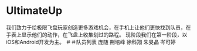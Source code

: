 # UltimateUp
我们致力于给极限飞盘玩家创造更多游戏机会，在手机上让他们更快找到队员，在手表上显示他们的动作，在飞盘上收集划过的路程。
现阶段我们在第一阶段，以iOS和Android开发为主。
＃＃队员列表
庞随
荆培峰
徐科翔
朱旻晶
岑可婷
